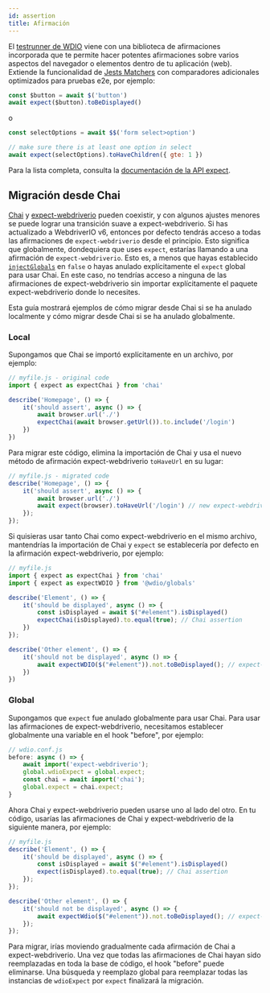 ```yaml
---
id: assertion
title: Afirmación
---
```


El [testrunner de WDIO](https://webdriver.io/docs/clioptions) viene con una biblioteca de afirmaciones incorporada que te permite hacer potentes afirmaciones sobre varios aspectos del navegador o elementos dentro de tu aplicación (web). Extiende la funcionalidad de [Jests Matchers](https://jestjs.io/docs/en/using-matchers) con comparadores adicionales optimizados para pruebas e2e, por ejemplo:

```js
const $button = await $('button')
await expect($button).toBeDisplayed()
```

o

```js
const selectOptions = await $$('form select>option')

// make sure there is at least one option in select
await expect(selectOptions).toHaveChildren({ gte: 1 })
```

Para la lista completa, consulta la [documentación de la API expect](/docs/api/expect-webdriverio).

## Migración desde Chai

[Chai](https://www.chaijs.com/) y [expect-webdriverio](https://github.com/webdriverio/expect-webdriverio#readme) pueden coexistir, y con algunos ajustes menores se puede lograr una transición suave a expect-webdriverio. Si has actualizado a WebdriverIO v6, entonces por defecto tendrás acceso a todas las afirmaciones de `expect-webdriverio` desde el principio. Esto significa que globalmente, dondequiera que uses `expect`, estarías llamando a una afirmación de `expect-webdriverio`. Esto es, a menos que hayas establecido [`injectGlobals`](/docs/configuration#injectglobals) en `false` o hayas anulado explícitamente el `expect` global para usar Chai. En este caso, no tendrías acceso a ninguna de las afirmaciones de expect-webdriverio sin importar explícitamente el paquete expect-webdriverio donde lo necesites.

Esta guía mostrará ejemplos de cómo migrar desde Chai si se ha anulado localmente y cómo migrar desde Chai si se ha anulado globalmente.

### Local

Supongamos que Chai se importó explícitamente en un archivo, por ejemplo:

```js
// myfile.js - original code
import { expect as expectChai } from 'chai'

describe('Homepage', () => {
    it('should assert', async () => {
        await browser.url('./')
        expectChai(await browser.getUrl()).to.include('/login')
    })
})
```

Para migrar este código, elimina la importación de Chai y usa el nuevo método de afirmación expect-webdriverio `toHaveUrl` en su lugar:

```js
// myfile.js - migrated code
describe('Homepage', () => {
    it('should assert', async () => {
        await browser.url('./')
        await expect(browser).toHaveUrl('/login') // new expect-webdriverio API method https://webdriver.io/docs/api/expect-webdriverio.html#tohaveurl
    });
});
```

Si quisieras usar tanto Chai como expect-webdriverio en el mismo archivo, mantendrías la importación de Chai y `expect` se establecería por defecto en la afirmación expect-webdriverio, por ejemplo:

```js
// myfile.js
import { expect as expectChai } from 'chai'
import { expect as expectWDIO } from '@wdio/globals'

describe('Element', () => {
    it('should be displayed', async () => {
        const isDisplayed = await $("#element").isDisplayed()
        expectChai(isDisplayed).to.equal(true); // Chai assertion
    })
});

describe('Other element', () => {
    it('should not be displayed', async () => {
        await expectWDIO($("#element")).not.toBeDisplayed(); // expect-webdriverio assertion
    })
})
```

### Global

Supongamos que `expect` fue anulado globalmente para usar Chai. Para usar las afirmaciones de expect-webdriverio, necesitamos establecer globalmente una variable en el hook "before", por ejemplo:

```js
// wdio.conf.js
before: async () => {
    await import('expect-webdriverio');
    global.wdioExpect = global.expect;
    const chai = await import('chai');
    global.expect = chai.expect;
}
```

Ahora Chai y expect-webdriverio pueden usarse uno al lado del otro. En tu código, usarías las afirmaciones de Chai y expect-webdriverio de la siguiente manera, por ejemplo:

```js
// myfile.js
describe('Element', () => {
    it('should be displayed', async () => {
        const isDisplayed = await $("#element").isDisplayed()
        expect(isDisplayed).to.equal(true); // Chai assertion
    });
});

describe('Other element', () => {
    it('should not be displayed', async () => {
        await expectWdio($("#element")).not.toBeDisplayed(); // expect-webdriverio assertion
    });
});
```

Para migrar, irías moviendo gradualmente cada afirmación de Chai a expect-webdriverio. Una vez que todas las afirmaciones de Chai hayan sido reemplazadas en toda la base de código, el hook "before" puede eliminarse. Una búsqueda y reemplazo global para reemplazar todas las instancias de `wdioExpect` por `expect` finalizará la migración.